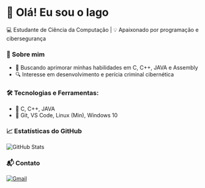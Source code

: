 # 👋 Olá! Eu sou o Iago 

💻 Estudante de Ciência da Computação | 💡 Apaixonado por programação e cibersegurança

### 🚀 Sobre mim
- 🎯 Buscando aprimorar minhas habilidades em  C, C++, JAVA e Assembly
- 🔍 Interesse em desenvolvimento e perícia criminal cibernética

### 🛠️ Tecnologias e Ferramentas:
- 🔹 C, C++, JAVA
- 🔹 Git, VS Code, Linux (Min), Windows 10

### 📈 Estatísticas do GitHub
![GitHub Stats](https://github-readme-stats.vercel.app/api?username=iago-dev&show_icons=true&theme=dark)

### 📬 Contato
[![Gmail](https://img.shields.io/badge/Email-000?style=for-the-badge&logo=gmail&logoColor=red)](mailto:iagooliveiralo070@gmail.com)
